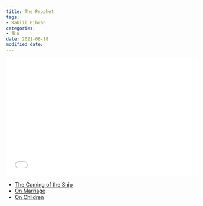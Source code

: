 ```yaml
---
title: The Prophet
tags: 
- Kahlil Gibran
categories:
- 散文
date: 2021-08-18
modified_date: 
---
```


<iframe frameborder="no" border="0" marginwidth="0" marginheight="0" width=520 height=320 src="//music.163.com/outchain/player?type=1&id=78192760&auto=1"></iframe>

- [The Coming of the Ship](./The-Coming-of-the-Ship)
- [On Marriage](./The-Prophet-On-Marriage)
- [On Children](./The-Prophet-On-Children)
